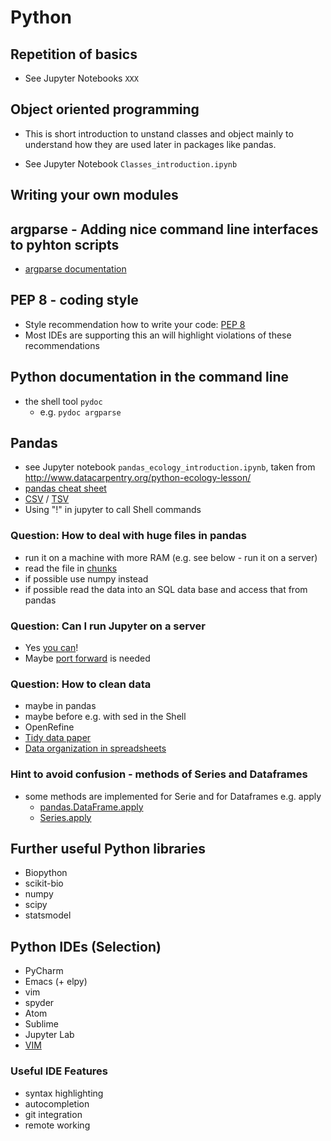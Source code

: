 # Python

## Repetition of basics

- See Jupyter Notebooks `XXX`

## Object oriented programming

- This is short introduction to unstand classes and object mainly to
  understand how they are used later in packages like pandas.

- See Jupyter Notebook `Classes_introduction.ipynb`

## Writing your own modules



## argparse - Adding nice command line interfaces to pyhton scripts

- [argparse documentation](https://docs.python.org/3/library/argparse.html)

## PEP 8 - coding style

- Style recommendation how to write your
  code: 
  [PEP 8](https://www.python.org/dev/peps/pep-0008/#maximum-line-length)
- Most IDEs are supporting this an will highlight violations of these
  recommendations

## Python documentation in the command line

- the shell tool `pydoc`
  - e.g. `pydoc argparse`

## Pandas

- see Jupyter notebook `pandas_ecology_introduction.ipynb`, taken from http://www.datacarpentry.org/python-ecology-lesson/
- [pandas cheat sheet](https://github.com/pandas-dev/pandas/blob/master/doc/cheatsheet/Pandas_Cheat_Sheet.pdf)
 - [CSV](https://en.wikipedia.org/wiki/Comma-separated_values) / [TSV](https://en.wikipedia.org/wiki/Tab-separated_values)
 - Using "!" in jupyter to call Shell commands

### Question: How to deal with huge files in pandas

- run it on a machine with more RAM (e.g. see below - run it on a server)
- read the file in [chunks](https://stackoverflow.com/questions/25699439/how-to-iterate-over-consecutive-chunks-of-pandas-dataframe-efficiently)
- if possible use numpy instead
- if possible read the data into an SQL data base and access that from pandas

### Question: Can I run Jupyter on a server

- Yes [you can](https://jupyter-notebook.readthedocs.io/en/stable/public_server.html)!
- Maybe [port forward](https://www.ssh.com/ssh/tunneling/example) is needed

### Question: How to clean data

- maybe in pandas
- maybe before e.g. with sed in the Shell
- OpenRefine
- [Tidy data paper](http://vita.had.co.nz/papers/tidy-data.html)
- [Data organization in spreadsheets](https://peerj.com/preprints/3183/)

### Hint to avoid confusion - methods of Series and Dataframes

- some methods are implemented for Serie and for Dataframes e.g. apply
  - [pandas.DataFrame.apply](https://pandas.pydata.org/pandas-docs/stable/generated/pandas.DataFrame.apply.html)
  - [Series.apply](https://pandas.pydata.org/pandas-docs/stable/generated/pandas.Series.apply.html)

## Further useful Python libraries

- Biopython
- scikit-bio
- numpy
- scipy
- statsmodel

## Python IDEs (Selection)
- PyCharm
- Emacs (+ elpy)
- vim
- spyder
- Atom
- Sublime
- Jupyter Lab
- [VIM](https://realpython.com/blog/python/vim-and-python-a-match-made-in-heaven/)

### Useful IDE Features
- syntax highlighting
- autocompletion
- git integration
- remote working
